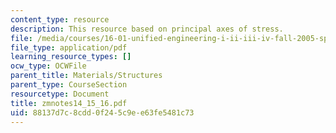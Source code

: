 ```yaml
---
content_type: resource
description: This resource based on principal axes of stress.
file: /media/courses/16-01-unified-engineering-i-ii-iii-iv-fall-2005-spring-2006/88137d7c8cdd0f245c9ee63fe5481c73_zmnotes14_15_16.pdf
file_type: application/pdf
learning_resource_types: []
ocw_type: OCWFile
parent_title: Materials/Structures
parent_type: CourseSection
resourcetype: Document
title: zmnotes14_15_16.pdf
uid: 88137d7c-8cdd-0f24-5c9e-e63fe5481c73
---
```

